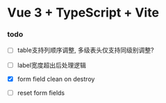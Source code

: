# Vue 3 + TypeScript + Vite

### todo

- [ ] table支持列顺序调整, 多级表头仅支持同级别调整?
- [ ] label宽度超出后处理逻辑
- [x] form field clean on destroy
- [ ] reset form fields

